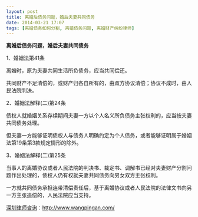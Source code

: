 ```yaml
---
layout: post
title: 离婚后债务问题，婚后夫妻共同债务
date: 2014-03-21 17:07
tags: [离婚债务如何分割, 离婚债务问题, 离婚财产纠纷律师]
---
```

<strong>离婚后债务问题，婚后夫妻共同债务</strong>

1、婚姻法第41条

离婚时，原为夫妻共同生活所负债务，应当共同偿还。

共同财产不足清偿的，或财产归各自所有的，由双方协议清偿；协议不成时，由人民法院判决。

2、婚姻法解释(二)第24条

债权人就婚姻关系存续期间夫妻一方以个人名义所负债务主张权利的，应当按夫妻共同债务处理。

但夫妻一方能够证明债权人与债务人明确约定为个人债务，或者能够证明属于婚姻法第19条第3款规定情形的除外。

3、婚姻法解释(二)第25条

当事人的离婚协议或者人民法院的判决书、裁定书、调解书已经对夫妻财产分割问题作出处理的，债权人仍有权就夫妻共同债务向男女双方主张权利。

一方就共同债务承担连带清偿责任后，基于离婚协议或者人民法院的法律文书向另一方主张追偿的，人民法院应当支持。

<a href="http://www.wangpingan.com/">深圳律师咨询</a>：<a href="http://www.wangpingan.com/">http://www.wangpingan.com/</a>

